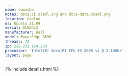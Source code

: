 ```yaml
---
name: eumache
notes: docs.ci.ocaml.org and docs-data.ocaml.org
location: Caelum
os: Ubuntu 21.04
serial: DLDXGL2
manufacturer: Dell
model: PowerEdge R630
threads: 72
ip: 128.232.124.233
processor: 'Intel(R) Xeon(R) CPU E5-2695 v4 @ 2.10GHz'
layout: page
---
```

{% include details.html %} 

